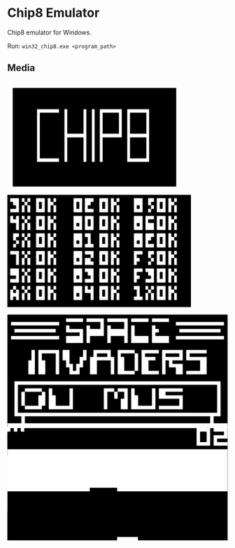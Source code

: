 # Chip8 Emulator
Chip8 emulator for Windows.

Run: `win32_chip8.exe <program_path>`

## Media
<p float="middle">
<img src="media/chip8.png" alt="chip8" width="%50" height="256"/>
<img src="media/opcode.png" alt="opcode" width="%50" height="256"/>
</p>
<p float="left">
<img src="media/space_invaders.png" alt="space_invaders" width="512" height="256"/>
<img src="media/brick.png" alt="brick" width="512" height="256"/>
</p>
